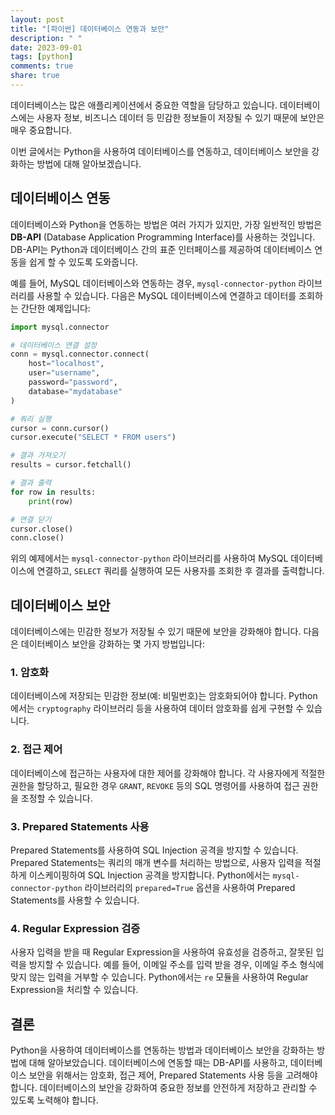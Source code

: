 ```yaml
---
layout: post
title: "[파이썬] 데이터베이스 연동과 보안"
description: " "
date: 2023-09-01
tags: [python]
comments: true
share: true
---
```


데이터베이스는 많은 애플리케이션에서 중요한 역할을 담당하고 있습니다. 데이터베이스에는 사용자 정보, 비즈니스 데이터 등 민감한 정보들이 저장될 수 있기 때문에 보안은 매우 중요합니다.

이번 글에서는 Python을 사용하여 데이터베이스를 연동하고, 데이터베이스 보안을 강화하는 방법에 대해 알아보겠습니다.

## 데이터베이스 연동

데이터베이스와 Python을 연동하는 방법은 여러 가지가 있지만, 가장 일반적인 방법은 **DB-API** (Database Application Programming Interface)를 사용하는 것입니다. DB-API는 Python과 데이터베이스 간의 표준 인터페이스를 제공하여 데이터베이스 연동을 쉽게 할 수 있도록 도와줍니다.

예를 들어, MySQL 데이터베이스와 연동하는 경우, `mysql-connector-python` 라이브러리를 사용할 수 있습니다. 다음은 MySQL 데이터베이스에 연결하고 데이터를 조회하는 간단한 예제입니다:

```python
import mysql.connector

# 데이터베이스 연결 설정
conn = mysql.connector.connect(
    host="localhost",
    user="username",
    password="password",
    database="mydatabase"
)

# 쿼리 실행
cursor = conn.cursor()
cursor.execute("SELECT * FROM users")

# 결과 가져오기
results = cursor.fetchall()

# 결과 출력
for row in results:
    print(row)

# 연결 닫기
cursor.close()
conn.close()
```

위의 예제에서는 `mysql-connector-python` 라이브러리를 사용하여 MySQL 데이터베이스에 연결하고, `SELECT` 쿼리를 실행하여 모든 사용자를 조회한 후 결과를 출력합니다.

## 데이터베이스 보안

데이터베이스에는 민감한 정보가 저장될 수 있기 때문에 보안을 강화해야 합니다. 다음은 데이터베이스 보안을 강화하는 몇 가지 방법입니다:

### 1. 암호화

데이터베이스에 저장되는 민감한 정보(예: 비밀번호)는 암호화되어야 합니다. Python에서는 `cryptography` 라이브러리 등을 사용하여 데이터 암호화를 쉽게 구현할 수 있습니다.

### 2. 접근 제어

데이터베이스에 접근하는 사용자에 대한 제어를 강화해야 합니다. 각 사용자에게 적절한 권한을 할당하고, 필요한 경우 `GRANT`, `REVOKE` 등의 SQL 명령어를 사용하여 접근 권한을 조정할 수 있습니다.

### 3. Prepared Statements 사용

Prepared Statements를 사용하여 SQL Injection 공격을 방지할 수 있습니다. Prepared Statements는 쿼리의 매개 변수를 처리하는 방법으로, 사용자 입력을 적절하게 이스케이핑하여 SQL Injection 공격을 방지합니다. Python에서는 `mysql-connector-python` 라이브러리의 `prepared=True` 옵션을 사용하여 Prepared Statements를 사용할 수 있습니다.

### 4. Regular Expression 검증

사용자 입력을 받을 때 Regular Expression을 사용하여 유효성을 검증하고, 잘못된 입력을 방지할 수 있습니다. 예를 들어, 이메일 주소를 입력 받을 경우, 이메일 주소 형식에 맞지 않는 입력을 거부할 수 있습니다. Python에서는 `re` 모듈을 사용하여 Regular Expression을 처리할 수 있습니다.

## 결론

Python을 사용하여 데이터베이스를 연동하는 방법과 데이터베이스 보안을 강화하는 방법에 대해 알아보았습니다. 데이터베이스에 연동할 때는 DB-API를 사용하고, 데이터베이스 보안을 위해서는 암호화, 접근 제어, Prepared Statements 사용 등을 고려해야 합니다. 데이터베이스의 보안을 강화하여 중요한 정보를 안전하게 저장하고 관리할 수 있도록 노력해야 합니다.